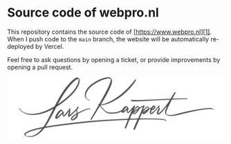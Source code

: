 # Source code of webpro.nl

This repository contains the source code of [https://www.webpro.nl][1]. When I
push code to the `main` branch, the website will be automatically re-deployed by
Vercel.

Feel free to ask questions by opening a ticket, or provide improvements by
opening a pull request.

![Lars Kappert][2]

[1]: https://www.webpro.nl
[2]: ./public/img/signature-black.svg
